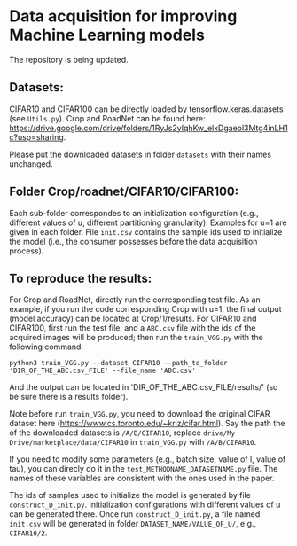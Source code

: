 # Data acquisition for improving Machine Learning models

The repository is being updated.

## Datasets:
CIFAR10 and CIFAR100 can be directly loaded by tensorflow.keras.datasets (see `Utils.py`). Crop and RoadNet can be found here: https://drive.google.com/drive/folders/1RyJs2yIqhKw_elxDgaeol3Mtg4inLH1c?usp=sharing.

Please put the downloaded datasets in folder `datasets` with their names unchanged.

## Folder Crop/roadnet/CIFAR10/CIFAR100:
Each sub-folder correspondes to an initialization configuration (e.g., different values of u, different partitioning granularity). Examples for u=1 are given in each folder. File `init.csv` contains the sample ids used to initialize the model (i.e., the consumer possesses before the data acquisition process).

## To reproduce the results:

For Crop and RoadNet, directly run the corresponding test file. As an example, if you run the code corresponding Crop with u=1, the final output (model accuracy) can be located at Crop/1/results. For CIFAR10 and CIFAR100, first run the test file, and a `ABC.csv` file with the ids of the acquired images will be produced; then run the `train_VGG.py` with the following command:

```
python3 train_VGG.py --dataset CIFAR10 --path_to_folder 'DIR_OF_THE_ABC.csv_FILE' --file_name 'ABC.csv'
```

And the output can be located in 'DIR_OF_THE_ABC.csv_FILE/results/' (so be sure there is a results folder).

Note before run `train_VGG.py`, you need to download the original CIFAR dataset here (https://www.cs.toronto.edu/~kriz/cifar.html). Say the path the of the downloaded datasets is `/A/B/CIFAR10`, replace `drive/My Drive/marketplace/data/CIFAR10` in `train_VGG.py` with `/A/B/CIFAR10`.

If you need to modify some parameters (e.g., batch size, value of l, value of tau), you can direcly do it in the `test_METHODNAME_DATASETNAME.py` file. The names of these variables are consistent with the ones used in the paper.

The ids of samples used to initialize the model is generated by file `construct_D_init.py`. Initialization configurations with different values of u can be generated there. Once run `construct_D_init.py`, a file named `init.csv` will be generated in folder `DATASET_NAME/VALUE_OF_U/`, e.g., `CIFAR10/2`.
